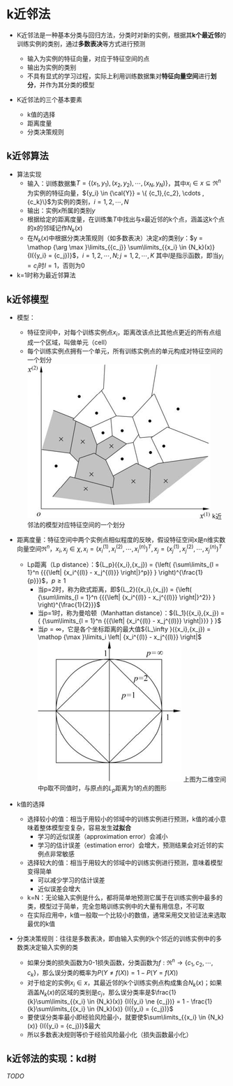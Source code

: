 # k近邻法

* K近邻法是一种基本分类与回归方法，分类时对新的实例，根据其**k个最近邻**的训练实例的类别，通过**多数表决**等方式进行预测
  * 输入为实例的特征向量，对应于特征空间的点
  * 输出为实例的类别
  * 不具有显式的学习过程，实际上利用训练数据集对**特征向量空间**进行**划分**，并作为其分类的模型

* K近邻法的三个基本要素
  * k值的选择
  * 距离度量
  * 分类决策规则

## k近邻算法

* 算法实现
  * 输入：训练数据集$T = \{ ({x_1},{y_1}),({x_2},{y_2}),\cdots,({x_N},{y_N})\}$，其中${x_i} \in x \subseteq {\Re ^n}$为实例的特征向量，${y_i} \in {\cal{Y}} = \{ {c_1},{c_2}, \cdots ,{c_k}\}$为实例的类别，$i=1,2,\cdots,N$
  * 输出：实例$x$所属的类别$y$
  * 根据给定的距离度量，在训练集$T$中找出与x最近邻的k个点，涵盖这k个点的x的邻域记作$N_k(x)$
  * 在$N_k(x)$中根据分类决策规则（如多数表决）决定$x$的类别$y$：$y = \mathop {\arg \max }\limits_{{c_j}} \sum\limits_{{x_i} \in {N_k}(x)} {I({y_i} = {c_j})}$，$i=1,2,\cdots,N;j=1,2,\cdots,K$
    其中$I$是指示函数，即当$y_i=c_j$时$I=1$，否则为0
* k=1时称为最近邻算法

## k近邻模型

* 模型：
  * 特征空间中，对每个训练实例点$x_i$，距离改该点比其他点更近的所有点组成一个区域，叫做单元（cell）
  * 每个训练实例点拥有一个单元，所有训练实例点的单元构成对特征空间的一个划分
    ![k近邻](pic\k近邻法的模型对应特征空间的一个划分.jpg)
    k近邻法的模型对应特征空间的一个划分

* 距离度量：特征空间中两个实例点相似程度的反映，假设特征空间x是n维实数向量空间${\Re ^n}$，${x_i},{x_j} \in \chi ,{x_i} = {(x_i^{(1)},x_i^{(2)}, \cdots ,x_i^{(n)})^T},{x_j} = {(x_j^{(1)},x_j^{(2)}, \cdots ,x_j^{(n)})^T}$
  * Lp距离（Lp distance）：${L_p}({x_i},{x_j}) = {\left( {\sum\limits_{l = 1}^n {{{\left| {x_i^{(l)} - x_j^{(l)}} \right|}^p}} } \right)^{\frac{1}{p}}}$，$p \ge 1$
    * 当p=2时，称为欧式距离，即${L_2}({x_i},{x_j}) = {\left( {\sum\limits_{l = 1}^n {{{\left| {x_i^{(l)} - x_j^{(l)}} \right|}^2}} } \right)^{\frac{1}{2}}}$
    * 当p=1时，称为曼哈顿（Manhattan distance）：${L_1}({x_i},{x_j}) = { {\sum\limits_{l = 1}^n {{{\left| {x_i^{(l)} - x_j^{(l)}} \right|}}} } }$
    * 当$p = \infty$，它是各个坐标距离的最大值${L_\infty }({x_i},{x_j}) = \mathop {\max }\limits_i \left| {x_i^{(l)} - x_j^{(l)}} \right|$
      ![Lp距离间的关系](pic\Lp距离间的关系.jpg)
      上图为二维空间中p取不同值时，与原点的$L_p$距离为1的点的图形
* k值的选择
  * 选择较小的值：相当于用较小的邻域中的训练实例进行预测，k值的减小意味着整体模型变复杂，容易发生**过拟合**
    * 学习的近似误差（approximation error）会减小
    * 学习的估计误差（estimation error）会增大，预测结果会对近邻的实例点非常敏感
  * 选择较大的值：相当于用较大的邻域中的训练实例进行预测，意味着模型变得简单
    * 可以减少学习的估计误差
    * 近似误差会增大
  * k=N：无论输入实例是什么，都将简单地预测它属于在训练实例中最多的类，模型过于简单，完全忽略训练实例中的大量有用信息，不可取
  * 在实际应用中，k值一般取一个比较小的数值，通常采用交叉验证法来选取最优的k值

* 分类决策规则：往往是多数表决，即由输入实例的k个邻近的训练实例中的多数类决定输入实例的类
  * 如果分类的损失函数为0-1损失函数，分类函数为$f:{\Re ^n} \to \{ {c_1},{c_2}, \cdots ,{c_k}\}$，那么误分类的概率为$P(Y \ne f(X)) = 1 - P(Y = f(X))$
  * 对于给定的实例$x_i\in x$，其最近邻的k个训练实例点构成集合$N_k(x)$；如果涵盖$N_k(x)$的区域的类别是$c_j$，那么误分类率是$\frac{1}{k}\sum\limits_{{x_i} \in {N_k}(x)} {I({y_i} \ne {c_j})}  = 1 - \frac{1}{k}\sum\limits_{{x_i} \in {N_k}(x)} {I({y_i} = {c_j})}$
  * 要使误分类率最小即经验风险最小，就要使$\sum\limits_{{x_i} \in {N_k}(x)} {I({y_i} = {c_j})}$最大
  * 所以多数表决规则等价于经验风险最小化（损失函数最小化）

## k近邻法的实现：kd树

*TODO*

